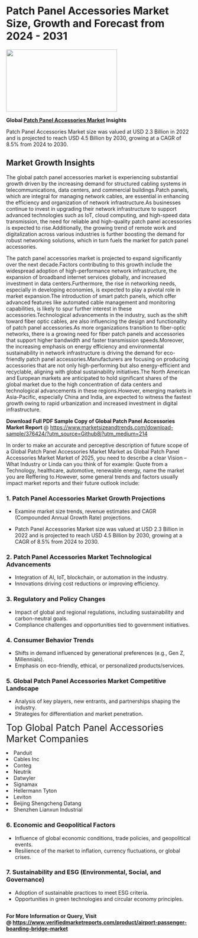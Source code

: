 <H1>Patch Panel Accessories Market Size, Growth and Forecast from 2024 - 2031</H1><img class="aligncenter size-medium wp-image-584254" src="https://thirdeyenews.in/wp-content/uploads/2024/09/Global-Market-Research-300x168.jpeg" alt="" width="300" height="168" /><p><strong>Global&nbsp;<a href="https://www.marketsizeandtrends.com/download-sample/376424/?utm_source=Github8j?utm_medium=214">Patch Panel Accessories Market</a> Insights</strong></p><p>Patch Panel Accessories Market size was valued at USD 2.3 Billion in 2022 and is projected to reach USD 4.5 Billion by 2030, growing at a CAGR of 8.5% from 2024 to 2030.</p><p><h2>Market Growth Insights</h2> <p>The global patch panel accessories market is experiencing substantial growth driven by the increasing demand for structured cabling systems in telecommunications, data centers, and commercial buildings.Patch panels, which are integral for managing network cables, are essential in enhancing the efficiency and organization of network infrastructure.As businesses continue to invest in upgrading their network infrastructure to support advanced technologies such as IoT, cloud computing, and high-speed data transmission, the need for reliable and high-quality patch panel accessories is expected to rise.Additionally, the growing trend of remote work and digitalization across various industries is further boosting the demand for robust networking solutions, which in turn fuels the market for patch panel accessories.</p> <p>The patch panel accessories market is projected to expand significantly over the next decade.Factors contributing to this growth include the widespread adoption of high-performance network infrastructure, the expansion of broadband internet services globally, and increased investment in data centers.Furthermore, the rise in networking needs, especially in developing economies, is expected to play a pivotal role in market expansion.The introduction of smart patch panels, which offer advanced features like automated cable management and monitoring capabilities, is likely to spur further interest in these accessories.Technological advancements in the industry, such as the shift toward fiber optic cables, are also influencing the design and functionality of patch panel accessories.As more organizations transition to fiber-optic networks, there is a growing need for fiber patch panels and accessories that support higher bandwidth and faster transmission speeds.Moreover, the increasing emphasis on energy efficiency and environmental sustainability in network infrastructure is driving the demand for eco-friendly patch panel accessories.Manufacturers are focusing on producing accessories that are not only high-performing but also energy-efficient and recyclable, aligning with global sustainability initiatives.The North American and European markets are anticipated to hold significant shares of the global market due to the high concentration of data centers and technological advancements in these regions.However, emerging markets in Asia-Pacific, especially China and India, are expected to witness the fastest growth owing to rapid urbanization and increased investment in digital infrastructure.</p><p><span class=""><strong>Download Full PDF Sample Copy of Global Patch Panel Accessories Market Report</strong> @ <a href="https://www.marketsizeandtrends.com/download-sample/376424/?utm_source=Github8j?utm_medium=214" target="_blank">https://www.marketsizeandtrends.com/download-sample/376424/?utm_source=Github8j?utm_medium=214</a></span></p><p>In order to make an accurate and perceptive description of future scope of a Global&nbsp;Patch Panel Accessories Market Market as Global&nbsp;Patch Panel Accessories Market Market of 2025, you need to describe a clear Vision &ndash; What Industry or Linda can you think of for example: Quote from a Technology, healthcare, automotive, renewable energy, name the market you are Reffering to.However, some general trends and factors usually impact market reports and their future outlook include:</p><h3>1.&nbsp;<strong>Patch Panel Accessories Market Growth Projections</strong></h3><ul><li>Examine market size trends, revenue estimates and CAGR (Compounded Annual Growth Rate) projections.</li><li><p>Patch Panel Accessories Market size was valued at USD 2.3 Billion in 2022 and is projected to reach USD 4.5 Billion by 2030, growing at a CAGR of 8.5% from 2024 to 2030.</p></li></ul><h3>2.&nbsp;<strong>Patch Panel Accessories Market Technological Advancements</strong></h3><ul><li>Integration of AI, IoT, blockchain, or automation in the industry.</li><li>Innovations driving cost reductions or improving efficiency.</li></ul><h3>3.&nbsp;<strong>Regulatory and Policy Changes</strong></h3><ul><li>Impact of global and regional regulations, including sustainability and carbon-neutral goals.</li><li>Compliance challenges and opportunities tied to government initiatives.</li></ul><h3>4.&nbsp;<strong>Consumer Behavior Trends</strong></h3><ul><li>Shifts in demand influenced by generational preferences (e.g., Gen Z, Millennials).</li><li>Emphasis on eco-friendly, ethical, or personalized products/services.</li></ul><h3>5.&nbsp;<strong>Global Patch Panel Accessories Market Competitive Landscape</strong></h3><ul><li>Analysis of key players, new entrants, and partnerships shaping the industry.</li><li>Strategies for differentiation and market penetration.</li></ul><p data-pm-slice="1 1 []"><span style="color: inherit; font-family: inherit; font-size: 25px;">Top Global Patch Panel Accessories Market Companies</span></p><div class="" data-test-id=""><p><li>Panduit</li><li> Cables Inc</li><li> Conteg</li><li> Neutrik</li><li> Datwyler</li><li> Signamax</li><li> Hellermann Tyton</li><li> Leviton</li><li> Beijing Shengcheng Datang</li><li> Shenzhen Lianxun Industrial</li></p></div><h3>6.&nbsp;<strong>Economic and Geopolitical Factors</strong></h3><ul><li>Influence of global economic conditions, trade policies, and geopolitical events.</li><li>Resilience of the market to inflation, currency fluctuations, or global crises.</li></ul><h3>7.&nbsp;<strong>Sustainability and ESG (Environmental, Social, and Governance)</strong></h3><ul><li>Adoption of sustainable practices to meet ESG criteria.</li><li>Opportunities in green technologies and circular economy principles.</li></ul><h2><strong style="font-size: 14px;">For More Information or Query, Visit @&nbsp;</strong><a style="background-color: #ffffff; font-size: 14px;" href="https://www.marketsizeandtrends.com/report/patch-panel-accessories-market/" target="_blank">https://www.verifiedmarketreports.com/product/airport-passenger-boarding-bridge-market</a></h2>